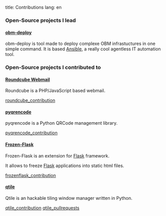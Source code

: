 title: Contributions
lang: en

### Open-Source projects I lead

#### [obm-deploy]

obm-deploy is tool made to deploy complexe OBM infrastuctures
in one simple command.
It is based [Ansible], a really cool agentless IT automation tool.

### Open-Source projects I contributed to

#### [Roundcube Webmail]

Roundcube is a PHP/JavaScript based webmail.

[roundcube_contribution]

#### [pyqrencode]

pyqrencode is a Python QRCode management library.

[pyqrencode_contribution]

#### [Frozen-Flask]

Frozen-Flask is an extension for [Flask] framework.

It allows to freeze [Flask] applications into static html files.

[frozenflask_contribution]

#### [qtile]

Qtile is an hackable tiling window manager written in Python.

[qtile_contribution]
[qtile_pullrequests]

[obm-deploy]: https://github.com/linagora/obm-deploy
[Ansible]: http://www.ansible.com
[Roundcube Webmail]: http://roundcube.net
[pyqrencode]: https://pypi.python.org/pypi/pyqrencode
[Frozen-Flask]: https://pythonhosted.org/Frozen-Flask/
[Flask]: http://flask.pocoo.org
[qtile]: http://qtile.org

[roundcube_contribution]: https://github.com/roundcube/roundcubemail/commit/7fac4dc87b2507227666db9b74d83090f38d62e7
[pyqrencode_contribution]: https://github.com/Arachnid/pyqrencode/pull/4
[frozenflask_contribution]: https://github.com/SimonSapin/Frozen-Flask/commit/e795c1869a70f3d3735b2f2b1d27dbddbac48368
[qtile_contribution]: https://github.com/qtile/qtile/commits?author=max-k
[qtile_pullrequests]: https://github.com/qtile/qtile/pulls/max-k
